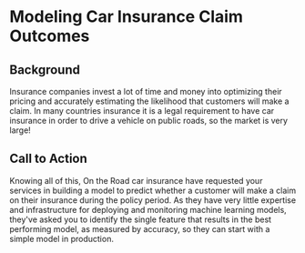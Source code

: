 # Modeling Car Insurance Claim Outcomes

## Background

Insurance companies invest a lot of time and money into optimizing their pricing and accurately estimating the likelihood that customers will make a claim. In many countries insurance it is a legal requirement to have car insurance in order to drive a vehicle on public roads, so the market is very large!

## Call to Action

Knowing all of this, On the Road car insurance have requested your services in building a model to predict whether a customer will make a claim on their insurance during the policy period. As they have very little expertise and infrastructure for deploying and monitoring machine learning models, they've asked you to identify the single feature that results in the best performing model, as measured by accuracy, so they can start with a simple model in production.
